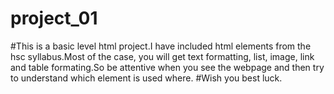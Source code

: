 ﻿# project_01
#This is a basic level html project.I have included html elements from the hsc syllabus.Most of the case, you will get text formatting, list, image, link and table formating.So be attentive when you see the webpage and then try to understand which element is used where.
#Wish you best luck.
